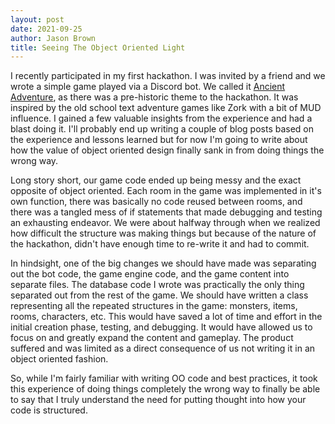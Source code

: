 ```yaml
---
layout: post
date: 2021-09-25
author: Jason Brown
title: Seeing The Object Oriented Light
---
```

I recently participated in my first hackathon. I was invited by a friend and we wrote a simple game played via a Discord bot. We called it [Ancient Adventure](), as there was a pre-historic theme to the hackathon. It was  inspired by the old school text adventure games like Zork with a bit of MUD influence. I gained a few valuable insights from the experience and had a blast doing it. I'll probably end up writing a couple of blog posts based on the experience and lessons learned but for now I'm going to write about how the value of object oriented design finally sank in from doing things the wrong way.

Long story short, our game code ended up being messy and the exact opposite of object oriented. Each room in the game was implemented in it's own function, there was basically no code reused between rooms, and there was a tangled mess of if statements that made debugging and testing an exhausting endeavor. We were about halfway through when we realized how difficult the structure was making things but because of the nature of the hackathon, didn't have enough time to re-write it and had to commit.

In hindsight, one of the big changes we should have made was separating out the bot code, the game engine code, and the game content into separate files. The database code I wrote was practically the only thing separated out from the rest of the game. We should have written a class representing all the repeated structures in the game: monsters, items, rooms, characters, etc. This would have saved a lot of time and effort in the initial creation phase, testing, and debugging. It would have allowed us to focus on and greatly expand the content and gameplay. The product suffered and was limited as a direct consequence of us not writing it in an object oriented fashion.

So, while I'm fairly familiar with writing OO code and best practices, it took this experience of doing things completely the wrong way to finally be able to say that I truly understand the need for putting thought into how your code is structured.
